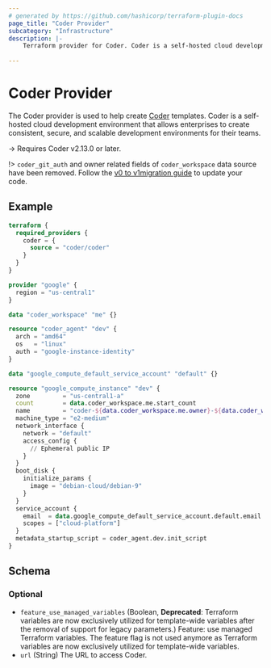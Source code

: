 ```yaml
---
# generated by https://github.com/hashicorp/terraform-plugin-docs
page_title: "Coder Provider"
subcategory: "Infrastructure"
description: |-
    Terraform provider for Coder. Coder is a self-hosted cloud development environment that allows enterprises to create consistent, secure, and scalable development environments for their teams.
  
---
```


# Coder Provider

The Coder provider is used to help create [Coder](https://coder.com) templates. Coder is a self-hosted cloud development environment that allows enterprises to create consistent, secure, and scalable development environments for their teams.

-> Requires Coder v2.13.0 or later.

!> `coder_git_auth` and owner related fields of `coder_workspace` data source have been removed. Follow the [v0 to v1migration guide](https://registry.terraform.io/providers/codercom/coder/latest/docs/guides/v1-to-v2-migration) to update your code.

## Example

```terraform
terraform {
  required_providers {
    coder = {
      source = "coder/coder"
    }
  }
}

provider "google" {
  region = "us-central1"
}

data "coder_workspace" "me" {}

resource "coder_agent" "dev" {
  arch = "amd64"
  os   = "linux"
  auth = "google-instance-identity"
}

data "google_compute_default_service_account" "default" {}

resource "google_compute_instance" "dev" {
  zone         = "us-central1-a"
  count        = data.coder_workspace.me.start_count
  name         = "coder-${data.coder_workspace.me.owner}-${data.coder_workspace.me.name}"
  machine_type = "e2-medium"
  network_interface {
    network = "default"
    access_config {
      // Ephemeral public IP
    }
  }
  boot_disk {
    initialize_params {
      image = "debian-cloud/debian-9"
    }
  }
  service_account {
    email  = data.google_compute_default_service_account.default.email
    scopes = ["cloud-platform"]
  }
  metadata_startup_script = coder_agent.dev.init_script
}
```

<!-- schema generated by tfplugindocs -->
## Schema

### Optional

- `feature_use_managed_variables` (Boolean, **Deprecated**: Terraform variables are now exclusively utilized for template-wide variables after the removal of support for legacy parameters.) Feature: use managed Terraform variables. The feature flag is not used anymore as Terraform variables are now exclusively utilized for template-wide variables.
- `url` (String) The URL to access Coder.